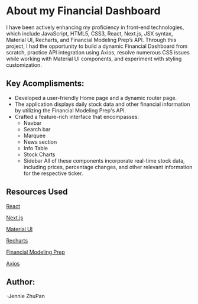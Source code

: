 # About my Financial Dashboard
I have been actively enhancing my proficiency in front-end technologies, which include JavaScript, HTML5, CSS3, React, Next.js, JSX syntax, Material UI, Recharts, and Financial Modeling Prep’s API. Through this project, I had the opportunity to build a dynamic Financial Dashboard from scratch, practice API integration using Axios, resolve numerous CSS issues while working with Material UI components, and experiment with styling customization.

## Key Acomplisments:
  - Developed a user-friendly Home page and a dynamic router page.
  - The application displays daily stock data and other financial information by utilizing the Financial Modeling Prep's API.
  - Crafted a feature-rich interface that encompasses:
     - Navbar
     - Search bar
     - Marquee
     - News section
     - Info Table
     - Stock Charts
     - Sidebar
All of these components incorporate real-time stock data, including prices, percentage changes, and other relevant information for the respective ticker.

## Resources Used
[React](https://react.dev/)

[Next.js](https://nextjs.org/docs)

[Material UI](https://mui.com/material-ui/)

[Recharts](https://recharts.org/en-US/guide)

[Financial Modeling Prep](https://site.financialmodelingprep.com/developer/docs/)

[Axios](https://www.npmjs.com/package/axios)

## Author:
-Jennie ZhuPan
